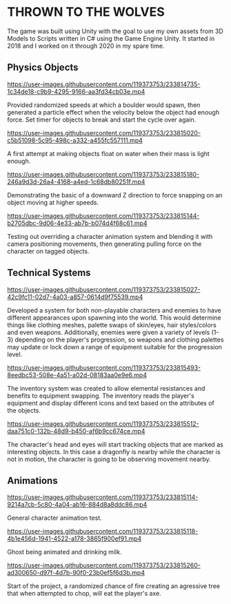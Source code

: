# THROWN TO THE WOLVES

The game was built using Unity with the goal to use my own assets from 3D Models to Scripts written in C# using the Game Engine Unity.
It started in 2018 and I worked on it through 2020 in my spare time.

## Physics Objects

https://user-images.githubusercontent.com/119373753/233814735-1c34de18-c9b9-4295-9166-aa3fd34cb03e.mp4

Provided randomized speeds at which a boulder would spawn, then generated a particle effect when the velocity below the object had enough force. Set timer for objects to break and start the cycle over again.

https://user-images.githubusercontent.com/119373753/233815020-c5b51098-5c95-498c-a332-a455fc557111.mp4

A first attempt at making objects float on water when their mass is light enough.

https://user-images.githubusercontent.com/119373753/233815180-246a9d3d-26a4-4168-a4ed-1c68db80251f.mp4

Demonstrating the basic of a downward Z direction to force snapping on an object moving at higher speeds.

https://user-images.githubusercontent.com/119373753/233815144-b2705dbc-9d06-4e33-ab7b-b074d4f68c61.mp4

Testing out overriding a character animation system and blending it with camera positioning movements, then generating pulling force on the character on tagged objects.

## Technical Systems

https://user-images.githubusercontent.com/119373753/233815027-42c9fc11-02d7-4a03-a857-0614d9f75539.mp4

Developed a system for both non-playable characters and enemies to have different appearances upon spawning into the world. This would determine things like clothing meshes, palette swaps of skin/eyes, hair styles/colors and even weapons. Additionally, enemies were given a variety of levels (1-3) depending on the player's progression, so weapons and clothing palettes may update or lock down a range of equipment suitable for the progression level.


https://user-images.githubusercontent.com/119373753/233815493-8eedbc53-508e-4a51-a02d-08183aa0e9e6.mp4


The inventory system was created to allow elemental resistances and benefits to equipment swapping. The inventory reads the player's equipment and display different icons and text based on the attributes of the objects.


https://user-images.githubusercontent.com/119373753/233815512-daa751c0-132b-48d9-b450-af6b9cc674ce.mp4


The character's head and eyes will start tracking objects that are marked as interesting objects. In this case a dragonfly is nearby while the character is not in motion, the character is going to be observing movement nearby.


## Animations



https://user-images.githubusercontent.com/119373753/233815114-9214a7cb-5c80-4a04-ab16-884d8a8ddc86.mp4

General character animation test.

https://user-images.githubusercontent.com/119373753/233815118-4b1e456d-1941-4522-a178-3865f900ef91.mp4

Ghost being animated and drinking milk.

https://user-images.githubusercontent.com/119373753/233815260-ad300650-d97f-4d7b-90f0-23b0ef5f6d3b.mp4

Start of the project, a randomized chance of fire creating an agressive tree that when attempted to chop, will eat the player's axe.
